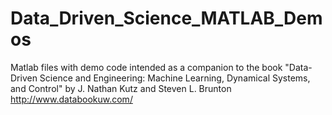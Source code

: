 # Data_Driven_Science_MATLAB_Demos
Matlab files with demo code intended as a companion to the book "Data-Driven Science and Engineering: Machine Learning, Dynamical Systems, and Control" by J. Nathan Kutz and Steven L. Brunton http://www.databookuw.com/
